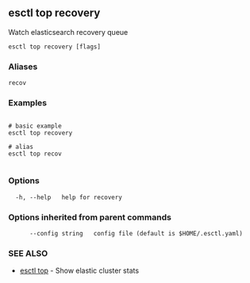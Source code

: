 ## esctl top recovery

Watch elasticsearch recovery queue

```
esctl top recovery [flags]
```

### Aliases

```
recov
```

### Examples

```

# basic example
esctl top recovery

# alias
esctl top recov
	
```

### Options

```
  -h, --help   help for recovery
```

### Options inherited from parent commands

```
      --config string   config file (default is $HOME/.esctl.yaml)
```

### SEE ALSO

* [esctl top](esctl_top.md)	 - Show elastic cluster stats

